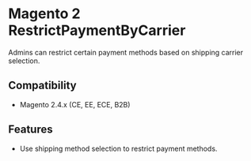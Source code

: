 # Magento 2 RestrictPaymentByCarrier

Admins can restrict certain payment methods based on shipping carrier selection.

## Compatibility

* Magento 2.4.x (CE, EE, ECE, B2B)

## Features

* Use shipping method selection to restrict payment methods.
